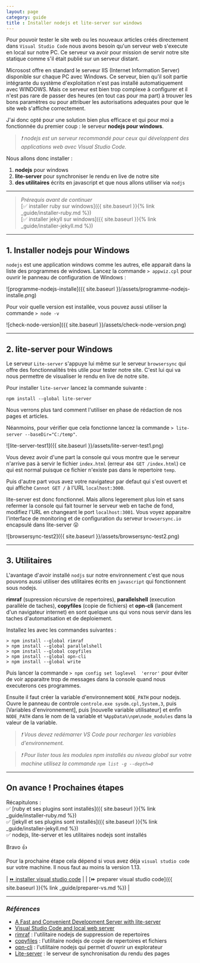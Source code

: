 ```yaml
---
layout: page 
category: guide
title : Installer nodejs et lite-server sur windows
---
```

Pour pouvoir tester le site web ou les nouveaux articles créés directement dans `Visual Studio Code` nous avons besoin qu'un serveur web s'execute en local sur notre PC. Ce serveur va avoir pour mission de servir notre site statique comme s'il était publié sur un serveur distant.

Microsost offre en standard le serveur IIS (Internet Information Server) disponible sur chaque PC avec Windows. Ce serveur, bien qu'il soit partie intégrante du système d'exploitation n'est pas installé automatiquement avec WINDOWS. Mais ce serveur est bien trop complexe à configurer et il n'est pas rare de passer des heures (en tout cas pour ma part) à trouver les bons paramètres ou pour attribuer les autorisations adequates pour que le site web s'affiche correctement.

J'ai donc opté pour une solution bien plus efficace et qui pour moi a fonctionnée du premier coup : le serveur **nodejs pour windows**.

> _:exclamation: nodejs est un serveur recommandé pour ceux qui développent des applications web avec Visual Studio Code._

Nous allons donc installer :  
1. **nodejs** pour windows
2. **lite-server** pour synchroniser le rendu en live de notre site
3. **des utilitaires** écrits en javascript et que nous allons utiliser via `nodjs`

---

> _Prérequis avant de continuer_  
> [:white_check_mark: installer ruby sur windows]({{ site.baseurl }}{% link _guide/installer-ruby.md %})  
> [:white_check_mark: installer jekyll sur windows]({{ site.baseurl }}{% link _guide/installer-jekyll.md %})

---

## 1. Installer nodejs pour Windows

`nodejs` est une application windows comme les autres, elle apparait dans la liste des programmes de windows. Lancez la commande `> appwiz.cpl` pour ouvrir le panneau de configuration de Windows :

![programme-nodejs-installe]({{ site.baseurl }}/assets/programme-nodejs-installe.png)

Pour voir quelle version est installée, vous pouvez aussi utiliser la commande `> node -v`

![check-node-version]({{ site.baseurl }}/assets/check-node-version.png)

---

## 2. lite-server pour Windows

Le serveur `Lite-server` s'appuye lui même sur le serveur `browsersync` qui offre des fonctionnalités très utile pour tester notre site. C'est lui qui va nous permettre de visualiser le rendu en live de notre site.

Pour installer `lite-server` lancez la commande suivante :

```shell
npm install --global lite-server
```

Nous verrons plus tard comment l'utiliser en phase de rédaction de nos pages et articles.

Néanmoins, pour vérifier que cela fonctionne lancez la commande `> lite-server --baseDir="C:/temp"`.

![lite-server-test1]({{ site.baseurl }}/assets/lite-server-test1.png)

Vous devez avoir d'une part la console qui vous montre que le serveur n'arrive pas à servir le fichier `index.html` (erreur `404 GET /index.html`) ce qui est normal puisque ce fichier n'existe pas dans le repertoire `temp`.

Puis d'autre part vous avez votre navigateur par defaut qui s'est ouvert et qui affiche `Cannot GET /` à l'URL `localhost:3000`.

lite-server est donc fonctionnel. Mais allons legerement plus loin et sans refermer la console qui fait tourner le serveur web en tache de fond, modifiez l'URL en changeant le port `localhost:3001`. Vous voyez apparaitre l'interface de monitoring et de configuration du serveur `browsersync.io` encapsulé dans lite-server :open_mouth:

![browsersync-test2]({{ site.baseurl }}/assets/browsersync-test2.png)

---

## 3. Utilitaires

L'avantage d'avoir installé `nodjs` sur notre environnement c'est que nous pouvons aussi utiliser des utilitaires écrits en `javascript` qui fonctionnent sous nodejs.

**rimraf** (supression récursive de repertoires), **parallelshell** (execution parallèle de taches), **copyfiles** (copie de fichiers) et **opn-cli** (lancement d'un navigateur internet) en sont quelque uns qui vons nous servir dans les taches d'automatisation et de deploiement.

Installez les avec les commandes suivantes :

```shell
> npm install --global rimraf
> npm install --global parallelshell
> npm install --global copyfiles
> npm install --global opn-cli
> npm install --global write
```

Puis lancer la commande `> npm config set loglevel  'error'` pour éviter de voir apparaitre trop de messages dans la console quand nous executerons ces programmes.

Ensuite il faut créer la variable d'environnement `NODE_PATH` pour nodejs. Ouvre le panneau de controle `controle.exe sysdm.cpl,System,3`, puis [Variables d'environnement], puis [nouvelle variable utilisateur] et enfin `NODE_PATH` dans le nom de la variable et `%AppData%\npm\node_modules` dans la valeur de la variable.

> _:exclamation: Vous devez redémarrer VS Code pour recharger les variables d'environnement._

> _:exclamation: Pour lister tous les modules npm installés au niveau global sur votre machine utilisez la commande `npm list -g --depth=0`_

---

## On avance ! Prochaines étapes

Récapitulons :  
:white_check_mark: [ruby et ses plugins sont installés]({{ site.baseurl }}{% link _guide/installer-ruby.md %})  
:white_check_mark: [jekyll et ses plugins sont installés]({{ site.baseurl }}{% link _guide/installer-jekyll.md %})  
:white_check_mark: nodejs, lite-server et les utilitaires nodejs sont installés

Bravo :+1:

Pour la prochaine étape cela dépend si vous avez déja `visual studio code` sur votre machine. Il nous faut au moins la version 1.13.

| [:fast_forward: installer visual studio code](https://code.visualstudio.com/) |
| [:fast_forward: preparer visual studio code]({{ site.baseurl }}{% link _guide/preparer-vs.md %}) |

---

### _Références_

- [A Fast and Convenient Development Server with lite-server](https://scotch.io/bar-talk/a-fast-and-convenient-development-server-with-lite-server)
- [Visual Studio Code and local web server](https://weblogs.asp.net/lduveau/visual-studio-code-and-local-web-server)
- [rimraf](https://www.npmjs.com/package/rimraf) : l'utilitaire nodejs de suppression de repertoires
- [copyfiles](https://www.npmjs.com/package/copyfiles) : l'utilitaire nodejs de copie de repertoires et fichiers
- [opn-cli](https://github.com/sindresorhus/opn-cli) : l'utilitaire nodejs qui permet d'ouvrir un explorateur
- [Lite-server](https://www.npmjs.com/package/lite-server) : le serveur de synchronisation du rendu des pages
